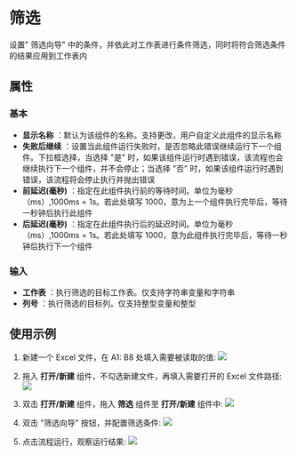 # 筛选

设置&quot; 筛选向导&quot; 中的条件，并依此对工作表进行条件筛选，同时将符合筛选条件的结果应用到工作表内

## 属性

### 基本

- **显示名称** ：默认为该组件的名称。支持更改，用户自定义此组件的显示名称
- **失败后继续** ：设置当此组件运行失败时，是否忽略此错误继续运行下一个组件。下拉框选择，当选择 "是" 时，如果该组件运行时遇到错误，该流程也会继续执行下一个组件，并不会停止；当选择 "否" 时，如果该组件运行时遇到错误，该流程将会停止执行并抛出错误
- **前延迟(毫秒)** ：指定在此组件执行前的等待时间。单位为毫秒（ms）,1000ms = 1s。若此处填写 1000，意为上一个组件执行完毕后，等待一秒钟后执行此组件
- **后延迟(毫秒)** ：指定在此组件执行后的延迟时间。单位为毫秒（ms）,1000ms = 1s。若此处填写 1000，意为此组件执行完毕后，等待一秒钟后执行下一个组件

### 输入

- **工作表** ：执行筛选的目标工作表。仅支持字符串变量和字符串
- **列号** ：执行筛选的目标列。仅支持整型变量和整型

## 使用示例

1. 新建一个 Excel 文件，在 A1: B8 处填入需要被读取的值:
![](https://docimages.blob.core.chinacloudapi.cn/images/Activities/wps29.png)

2. 拖入 **打开/新建** 组件，不勾选新建文件，再填入需要打开的 Excel 文件路径:
![](https://docimages.blob.core.chinacloudapi.cn/images/Activities/wps5.png)

3. 双击 **打开/新建** 组件，拖入 **筛选** 组件至 **打开/新建** 组件中:
![](https://docimages.blob.core.chinacloudapi.cn/images/Activities/wps30.png)

4. 双击 "筛选向导" 按钮，并配置筛选条件:
![](https://docimages.blob.core.chinacloudapi.cn/images/Activities/wps31.png)

5. 点击流程运行，观察运行结果:
![](https://docimages.blob.core.chinacloudapi.cn/images/Activities/wps32.png)
